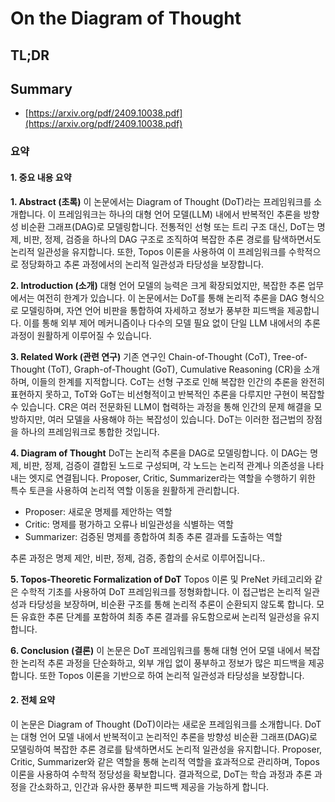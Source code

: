 # On the Diagram of Thought
## TL;DR
## Summary
- [https://arxiv.org/pdf/2409.10038.pdf](https://arxiv.org/pdf/2409.10038.pdf)

### 요약

#### 1. 중요 내용 요약

**1. Abstract (초록)**
이 논문에서는 Diagram of Thought (DoT)라는 프레임워크를 소개합니다. 이 프레임워크는 하나의 대형 언어 모델(LLM) 내에서 반복적인 추론을 방향성 비순환 그래프(DAG)로 모델링합니다. 전통적인 선형 또는 트리 구조 대신, DoT는 명제, 비판, 정제, 검증을 하나의 DAG 구조로 조직하여 복잡한 추론 경로를 탐색하면서도 논리적 일관성을 유지합니다. 또한, Topos 이론을 사용하여 이 프레임워크를 수학적으로 정당화하고 추론 과정에서의 논리적 일관성과 타당성을 보장합니다.

**2. Introduction (소개)**
대형 언어 모델의 능력은 크게 확장되었지만, 복잡한 추론 업무에서는 여전히 한계가 있습니다. 이 논문에서는 DoT를 통해 논리적 추론을 DAG 형식으로 모델링하며, 자연 언어 비판을 통합하여 자세하고 정보가 풍부한 피드백을 제공합니다. 이를 통해 외부 제어 메커니즘이나 다수의 모델 필요 없이 단일 LLM 내에서의 추론 과정이 원활하게 이루어질 수 있습니다.

**3. Related Work (관련 연구)**
기존 연구인 Chain-of-Thought (CoT), Tree-of-Thought (ToT), Graph-of-Thought (GoT), Cumulative Reasoning (CR)을 소개하며, 이들의 한계를 지적합니다. CoT는 선형 구조로 인해 복잡한 인간의 추론을 완전히 표현하지 못하고, ToT와 GoT는 비선형적이고 반복적인 추론을 다루지만 구현이 복잡할 수 있습니다. CR은 여러 전문화된 LLM이 협력하는 과정을 통해 인간의 문제 해결을 모방하지만, 여러 모델을 사용해야 하는 복잡성이 있습니다. DoT는 이러한 접근법의 장점을 하나의 프레임워크로 통합한 것입니다.

**4. Diagram of Thought**
DoT는 논리적 추론을 DAG로 모델링합니다. 이 DAG는 명제, 비판, 정제, 검증이 결합된 노드로 구성되며, 각 노드는 논리적 관계나 의존성을 나타내는 엣지로 연결됩니다. Proposer, Critic, Summarizer라는 역할을 수행하기 위한 특수 토큰을 사용하여 논리적 역할 이동을 원활하게 관리합니다.

- Proposer: 새로운 명제를 제안하는 역할
- Critic: 명제를 평가하고 오류나 비일관성을 식별하는 역할
- Summarizer: 검증된 명제를 종합하여 최종 추론 결과를 도출하는 역할

추론 과정은 명제 제안, 비판, 정제, 검증, 종합의 순서로 이루어집니다..

**5. Topos-Theoretic Formalization of DoT**
Topos 이론 및 PreNet 카테고리와 같은 수학적 기초를 사용하여 DoT 프레임워크를 정형화합니다. 이 접근법은 논리적 일관성과 타당성을 보장하며, 비순환 구조를 통해 논리적 추론이 순환되지 않도록 합니다. 모든 유효한 추론 단계를 포함하여 최종 추론 결과를 유도함으로써 논리적 일관성을 유지합니다.

**6. Conclusion (결론)**
이 논문은 DoT 프레임워크를 통해 대형 언어 모델 내에서 복잡한 논리적 추론 과정을 단순화하고, 외부 개입 없이 풍부하고 정보가 많은 피드백을 제공합니다. 또한 Topos 이론을 기반으로 하여 논리적 일관성과 타당성을 보장합니다.

#### 2. 전체 요약
이 논문은 Diagram of Thought (DoT)이라는 새로운 프레임워크를 소개합니다. DoT는 대형 언어 모델 내에서 반복적이고 논리적인 추론을 방향성 비순환 그래프(DAG)로 모델링하여 복잡한 추론 경로를 탐색하면서도 논리적 일관성을 유지합니다. Proposer, Critic, Summarizer와 같은 역할을 통해 논리적 역할을 효과적으로 관리하며, Topos 이론을 사용하여 수학적 정당성을 확보합니다. 결과적으로, DoT는 학습 과정과 추론 과정을 간소화하고, 인간과 유사한 풍부한 피드백 제공을 가능하게 합니다.